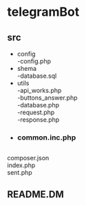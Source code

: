 # telegramBot
## src  
   * config  
      -config.php  
   * shema  
        -database.sql  
   * utils  
       -api_works.php  
       -buttons_answer.php  
       -database.php  
       -request.php  
       -response.php  
   * ### common.inc.php    
##
   
composer.json  
index.php  
sent.php    
## README.DM    

     